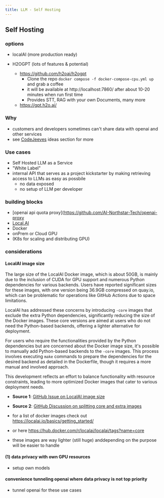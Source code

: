 ```yaml
---
title: LLM - Self Hosting
---
```



## Self Hosting

### options

- localAI (more production ready)

- H2OGPT (lots of features & potential)
  - https://github.com/h2oai/h2ogpt
    - Clone the repo `docker compose -f docker-compose-cpu.yml up` and grab a coffee
    - it will be available at http://localhost:7860/ after about 10-20 minutes when run first time
    - Provides STT, RAG with your own Documents, many more
  - https://gpt.h2o.ai/


### Why
- customers and developers sometimes can't share data with openai and other services
- see [CodeJeeves](../Potential%20Use%20Cases/CodeJeeves.mdx) ideas section for more
### Use cases


- Self Hosted LLM as a Service
- "White Label"
- internal API that serves as a project kickstarter by making retrieving access to LLMs as easy as possbile
  - no data exposed
  - no setup of LLM per developer

### building blocks
- [openai api quota proxy](https://github.com/AI-Northstar-Tech/openai-proxy
- [Local.AI](https://localai.io/)
- Docker
- onPrem or Cloud GPU
- (K8s for scaling and distributing GPU)




### considerations

#### LocalAI image size

The large size of the LocalAI Docker image, which is about 50GB, is mainly due to the inclusion of CUDA for GPU support and numerous Python dependencies for various backends. Users have reported significant sizes for these images, with one version being 36.9GB compressed on quay.io, which can be problematic for operations like GitHub Actions due to space limitations.

LocalAI has addressed these concerns by introducing `-core` images that exclude the extra Python dependencies, significantly reducing the size of the Docker images. These core versions are aimed at users who do not need the Python-based backends, offering a lighter alternative for deployment.

For users who require the functionalities provided by the Python dependencies but are concerned about the Docker image size, it's possible to manually add Python-based backends to the `-core` images. This process involves executing `make` commands to prepare the dependencies for the desired backend as detailed in the Dockerfile, though it requires a more manual and involved approach.

This development reflects an effort to balance functionality with resource constraints, leading to more optimized Docker images that cater to various deployment needs.

- **Source 1**: [GitHub Issue on LocalAI image size](https://github.com/mudler/LocalAI/issues/1403)
- **Source 2**: [GitHub Discussion on splitting core and extra images](https://github.com/mudler/LocalAI/issues/1162)

- for a list of docker images check out https://localai.io/basics/getting_started/
- or here https://hub.docker.com/r/localai/localai/tags?name=core
- these images are way lighter (still huge) anddepending on the purpose will be easier to handle


#### (1) data privacy with own GPU resources 

- setup own models 

#### convenience tunneling openai where data privacy is not top priority

- tunnel openai for these use cases